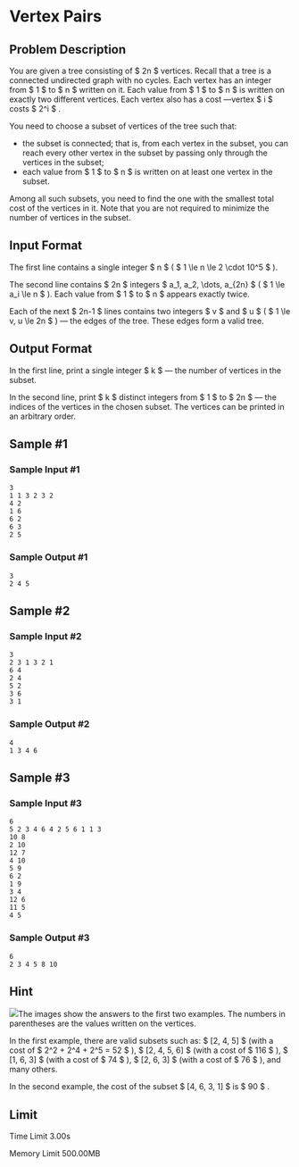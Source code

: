 # Vertex Pairs

## Problem Description

You are given a tree consisting of $ 2n $ vertices. Recall that a tree is a connected undirected graph with no cycles. Each vertex has an integer from $ 1 $ to $ n $ written on it. Each value from $ 1 $ to $ n $ is written on exactly two different vertices. Each vertex also has a cost —vertex $ i $ costs $ 2^i $ .

You need to choose a subset of vertices of the tree such that:

- the subset is connected; that is, from each vertex in the subset, you can reach every other vertex in the subset by passing only through the vertices in the subset;
- each value from $ 1 $ to $ n $ is written on at least one vertex in the subset.

Among all such subsets, you need to find the one with the smallest total cost of the vertices in it. Note that you are not required to minimize the number of vertices in the subset.

## Input Format

The first line contains a single integer $ n $ ( $ 1 \le n \le 2 \cdot 10^5 $ ).

The second line contains $ 2n $ integers $ a_1, a_2, \dots, a_{2n} $ ( $ 1 \le a_i \le n $ ). Each value from $ 1 $ to $ n $ appears exactly twice.

Each of the next $ 2n-1 $ lines contains two integers $ v $ and $ u $ ( $ 1 \le v, u \le 2n $ ) — the edges of the tree. These edges form a valid tree.

## Output Format

In the first line, print a single integer $ k $ — the number of vertices in the subset.

In the second line, print $ k $ distinct integers from $ 1 $ to $ 2n $ — the indices of the vertices in the chosen subset. The vertices can be printed in an arbitrary order.

## Sample #1

### Sample Input #1

```
3
1 1 3 2 3 2
4 2
1 6
6 2
6 3
2 5
```

### Sample Output #1

```
3
2 4 5
```

## Sample #2

### Sample Input #2

```
3
2 3 1 3 2 1
6 4
2 4
5 2
3 6
3 1
```

### Sample Output #2

```
4
1 3 4 6
```

## Sample #3

### Sample Input #3

```
6
5 2 3 4 6 4 2 5 6 1 1 3
10 8
2 10
12 7
4 10
5 9
6 2
1 9
3 4
12 6
11 5
4 5
```

### Sample Output #3

```
6
2 3 4 5 8 10
```

## Hint

![](https://cdn.luogu.com.cn/upload/vjudge_pic/CF2042E/678d793458e0891cd605e59af036c54639284d60.png)The images show the answers to the first two examples. The numbers in parentheses are the values written on the vertices.

In the first example, there are valid subsets such as: $ [2, 4, 5] $ (with a cost of $ 2^2 + 2^4 + 2^5 = 52 $ ), $ [2, 4, 5, 6] $ (with a cost of $ 116 $ ), $ [1, 6, 3] $ (with a cost of $ 74 $ ), $ [2, 6, 3] $ (with a cost of $ 76 $ ), and many others.

In the second example, the cost of the subset $ [4, 6, 3, 1] $ is $ 90 $ .

## Limit



Time Limit
3.00s

Memory Limit
500.00MB